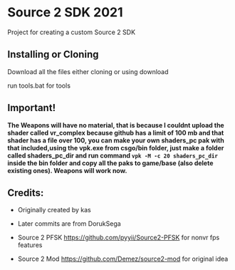 # Source 2 SDK 2021
Project for creating a custom Source 2 SDK
## Installing or Cloning

Download all the files either cloning or using download

run tools.bat for tools

## **Important!**

**The Weapons will have no material, that is because I couldnt upload the shader called vr_complex because github has a limit of 100 mb and that shader has a file over 100, you can make your own shaders_pc pak with that included,using the vpk.exe from csgo/bin folder, just make a folder called shaders_pc_dir and run command `vpk -M -c 20 shaders_pc_dir` inside the bin folder and copy all the paks to game/base (also delete existing ones). Weapons will work now.**

## Credits:

- Originally created by kas

- Later commits are from DorukSega

- Source 2 PFSK https://github.com/pyyii/Source2-PFSK for nonvr fps features

- Source 2 Mod https://github.com/Demez/source2-mod for original idea

